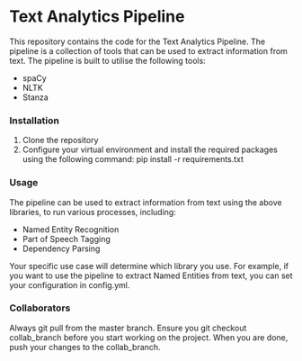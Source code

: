 # Text Analytics Pipeline

This repository contains the code for the Text Analytics Pipeline. The pipeline is a collection of tools that can be used to extract information from text. The pipeline is built to utilise the following tools:

- spaCy
- NLTK
- Stanza


### Installation
1. Clone the repository
2. Configure your virtual environment and install the required packages using the following command:
   pip install -r requirements.txt

### Usage
The pipeline can be used to extract information from text using the above libraries, to run various processes, including:
- Named Entity Recognition
- Part of Speech Tagging
- Dependency Parsing

Your specific use case will determine which library you use. For example, if you want to use the pipeline to extract Named Entities from text, you can set your configuration in config.yml.

    
### Collaborators
Always git pull from the master branch. Ensure you git checkout collab_branch before you start working on the project.
When you are done, push your changes to the collab_branch.